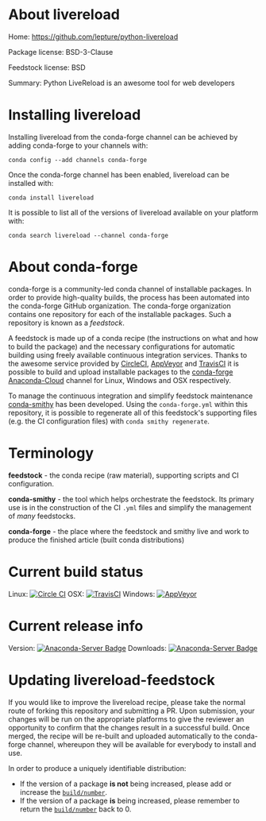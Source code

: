 About livereload
================

Home: https://github.com/lepture/python-livereload

Package license: BSD-3-Clause

Feedstock license: BSD

Summary: Python LiveReload is an awesome tool for web developers



Installing livereload
=====================

Installing livereload from the conda-forge channel can be achieved by adding conda-forge to your channels with:

```
conda config --add channels conda-forge
```

Once the conda-forge channel has been enabled, livereload can be installed with:

```
conda install livereload
```

It is possible to list all of the versions of livereload available on your platform with:

```
conda search livereload --channel conda-forge
```


About conda-forge
=================

conda-forge is a community-led conda channel of installable packages.
In order to provide high-quality builds, the process has been automated into the
conda-forge GitHub organization. The conda-forge organization contains one repository 
for each of the installable packages. Such a repository is known as a *feedstock*.

A feedstock is made up of a conda recipe (the instructions on what and how to build
the package) and the necessary configurations for automatic building using freely
available continuous integration services. Thanks to the awesome service provided by
[CircleCI](https://circleci.com/), [AppVeyor](http://www.appveyor.com/)
and [TravisCI](https://travis-ci.org/) it is possible to build and upload installable
packages to the [conda-forge](https://anaconda.org/conda-forge)
[Anaconda-Cloud](http://docs.anaconda.org/) channel for Linux, Windows and OSX respectively.

To manage the continuous integration and simplify feedstock maintenance
[conda-smithy](http://github.com/conda-forge/conda-smithy) has been developed.
Using the ``conda-forge.yml`` within this repository, it is possible to regenerate all of
this feedstock's supporting files (e.g. the CI configuration files) with ``conda smithy regenerate``.


Terminology
===========

**feedstock** - the conda recipe (raw material), supporting scripts and CI configuration.

**conda-smithy** - the tool which helps orchestrate the feedstock.
                   Its primary use is in the construction of the CI ``.yml`` files
                   and simplify the management of *many* feedstocks.

**conda-forge** - the place where the feedstock and smithy live and work to
                  produce the finished article (built conda distributions)

Current build status
====================
Linux: [![Circle CI](https://circleci.com/gh/conda-forge/livereload-feedstock.svg?style=svg)](https://circleci.com/gh/conda-forge/livereload-feedstock)
OSX: [![TravisCI](https://travis-ci.org/conda-forge/livereload-feedstock.svg?branch=master)](https://travis-ci.org/conda-forge/livereload-feedstock) 
Windows: [![AppVeyor](https://ci.appveyor.com/api/projects/status/github/conda-forge/livereload-feedstock?svg=True)](https://ci.appveyor.com/project/conda-forge/livereload-feedstock/branch/master)

Current release info
====================
Version: [![Anaconda-Server Badge](https://anaconda.org/conda-forge/livereload/badges/version.svg)](https://anaconda.org/conda-forge/livereload)
Downloads: [![Anaconda-Server Badge](https://anaconda.org/conda-forge/livereload/badges/downloads.svg)](https://anaconda.org/conda-forge/livereload)


Updating livereload-feedstock
=============================

If you would like to improve the livereload recipe, please take the normal
route of forking this repository and submitting a PR. Upon submission, your changes will
be run on the appropriate platforms to give the reviewer an opportunity to confirm that the
changes result in a successful build. Once merged, the recipe will be re-built and uploaded
automatically to the conda-forge channel, whereupon they will be available for everybody to
install and use.

In order to produce a uniquely identifiable distribution:
 * If the version of a package **is not** being increased, please add or increase
   the [``build/number``](http://conda.pydata.org/docs/building/meta-yaml.html#build-number-and-string). 
 * If the version of a package **is** being increased, please remember to return
   the [``build/number``](http://conda.pydata.org/docs/building/meta-yaml.html#build-number-and-string)
   back to 0.
